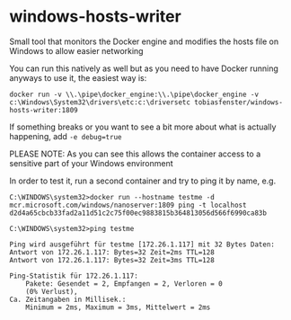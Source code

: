 # windows-hosts-writer
Small tool that monitors the Docker engine and modifies the hosts file on Windows to allow easier networking

You can run this natively as well but as you need to have Docker running anyways to use it, the easiest way is:

```docker run -v \\.\pipe\docker_engine:\\.\pipe\docker_engine -v c:\Windows\System32\drivers\etc:c:\driversetc tobiasfenster/windows-hosts-writer:1809```

If something breaks or you want to see a bit more about what is actually happening, add `-e debug=true`

PLEASE NOTE: As you can see this allows the container access to a sensitive part of your Windows environment

In order to test it, run a second container and try to ping it by name, e.g.
```
C:\WINDOWS\system32>docker run --hostname testme -d mcr.microsoft.com/windows/nanoserver:1809 ping -t localhost
d2d4a65cbcb33fad2a11d51c2c75f00ec9883815b364813056d566f6990ca83b

C:\WINDOWS\system32>ping testme

Ping wird ausgeführt für testme [172.26.1.117] mit 32 Bytes Daten:
Antwort von 172.26.1.117: Bytes=32 Zeit=2ms TTL=128
Antwort von 172.26.1.117: Bytes=32 Zeit=3ms TTL=128

Ping-Statistik für 172.26.1.117:
    Pakete: Gesendet = 2, Empfangen = 2, Verloren = 0
    (0% Verlust),
Ca. Zeitangaben in Millisek.:
    Minimum = 2ms, Maximum = 3ms, Mittelwert = 2ms
```
